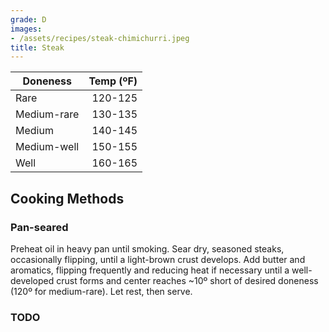 ```yaml
---
grade: D
images:
- /assets/recipes/steak-chimichurri.jpeg
title: Steak
---
```



| Doneness        | Temp (ºF)   | 
| -----------     |      ------: |
| Rare            | 120-125     | 
| Medium-rare     | 130-135     | 
| Medium          | 140-145     | 
| Medium-well     | 150-155     | 
| Well            | 160-165     | 



## Cooking Methods

### Pan-seared
Preheat oil in heavy pan until smoking. Sear dry, seasoned steaks, occasionally 
flipping, until a light-brown crust develops. Add butter and aromatics, flipping 
frequently and reducing heat if necessary until a well-developed crust forms and
center reaches ~10º short of desired doneness (120º for medium-rare). Let rest,
then serve. 

### TODO